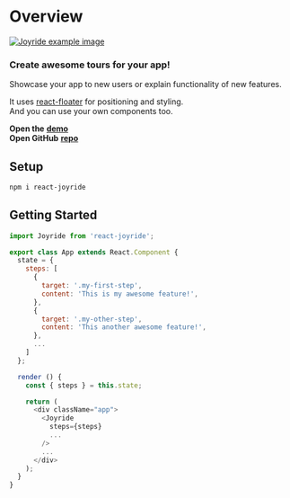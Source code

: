 # Overview

[![Joyride example image](http://gilbarbara.com/files/react-joyride.png)](https://react-joyride.com/)

### Create awesome tours for your app!

Showcase your app to new users or explain functionality of new features.

It uses [react-floater](https://github.com/gilbarbara/react-floater) for positioning and styling.  
And you can use your own components too.

**Open the** [**demo**](https://react-joyride.com/)  
**Open GitHub** [**repo**](https://github.com/gilbarbara/react-joyride)

## Setup

```bash
npm i react-joyride
```

## Getting Started

```javascript
import Joyride from 'react-joyride';

export class App extends React.Component {
  state = {
    steps: [
      {
        target: '.my-first-step',
        content: 'This is my awesome feature!',
      },
      {
        target: '.my-other-step',
        content: 'This another awesome feature!',
      },
      ...
    ]
  };

  render () {
    const { steps } = this.state;

    return (
      <div className="app">
        <Joyride
          steps={steps}
          ...
        />
        ...
      </div>
    );
  }
}
```

